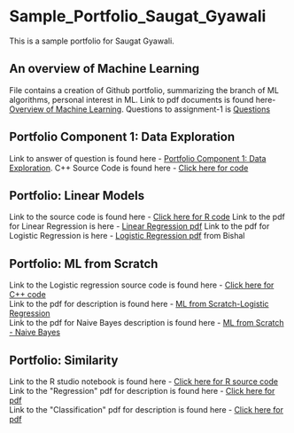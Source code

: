 # Sample_Portfolio_Saugat_Gyawali
This is a sample portfolio for Saugat Gyawali.

## An overview of Machine Learning
File contains a creation of Github portfolio, summarizing the branch of ML algorithms, personal interest in ML.
Link to pdf documents is found here-[Overview of Machine Learning](https://github.com/saugat1794/Sample_Portfolio_Saugat_Gyawali/blob/main/Overview%20of%20ML.pdf). Questions to assignment-1 is [Questions](https://github.com/saugat1794/Sample_Portfolio_Saugat_Gyawali/blob/main/Portfolio%20Setup.pdf)


## Portfolio Component 1: Data Exploration
Link to answer of question is found here - [Portfolio Component 1: Data Exploration](https://github.com/saugat1794/Sample_Portfolio_Saugat_Gyawali/blob/main/Portfolio%20Component%201.pdf).
C++ Source Code is found here - [Click here for code](https://github.com/saugat1794/Sample_Portfolio_Saugat_Gyawali/blob/main/Source.cpp) 

## Portfolio: Linear Models
Link to the source code is found here - [Click here for R code](https://github.com/saugat1794/Sample_Portfolio_Saugat_Gyawali/blob/main/Regression.rmd)
Link to the pdf for Linear Regression is here - [Linear Regression pdf](https://github.com/saugat1794/Sample_Portfolio_Saugat_Gyawali/blob/main/RegressionTemp.pdf)
Link to the pdf for Logistic Regression is here - [Logistic Regression pdf](https://github.com/saugat1794/Sample_Portfolio_Saugat_Gyawali/blob/main/Updated_Logistic-and-Naive.pdf) from Bishal

## Portfolio: ML from Scratch
Link to the Logistic regression source code is found here - [Click here for C++ code](https://github.com/saugat1794/Sample_Portfolio_Saugat_Gyawali/blob/main/LogisticRegression.cpp)<br/>
Link to the pdf for description is found here - [ML from Scratch-Logistic Regression](https://github.com/saugat1794/Sample_Portfolio_Saugat_Gyawali/blob/main/AssignmentMLLogistic.pdf)<br/>
Link to the pdf for Naive Bayes description is found here - [ML from Scratch - Naive Bayes](https://github.com/saugat1794/Sample_Portfolio_Saugat_Gyawali/blob/main/Upated%20Na%C3%AFve%20Baye%20from%20scratch%20c%2B%2B.pdf)<br/>

## Portfolio: Similarity
Link to the R studio notebook is found here - [Click here for R source code](https://github.com/saugat1794/Sample_Portfolio_Saugat_Gyawali/blob/main/Similarity.Rmd)<br/>
Link to the "Regression" pdf for description is found here - [Click here for pdf](https://github.com/saugat1794/Sample_Portfolio_Saugat_Gyawali/blob/main/Similarity%20(2).pdf)<br/>
Link to the "Classification" pdf for description is found here - [Click here for pdf](https://github.com/saugat1794/Sample_Portfolio_Saugat_Gyawali/blob/main/Updated-Classification-using-Logistic-Regression-KNN-and-Decision-Tree.pdf)

